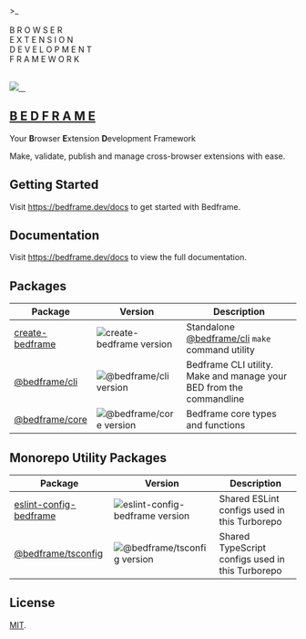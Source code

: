 <div>
  >_<br />
  <br />
  B R O W S E R<br />
  E X T E N S I O N<br />
  D E V E L O P M E N T<br />
  F R A M E W O R K<br />
</div>

<br />

<p align="left">
  <a aria-label="Bedframe logo" href="https://bedframe.dev">
    <img src="https://img.shields.io/badge/BEDFRAME-7a46fc.svg?style=for-the-badge&logo=Bedframe&labelColor=CCC">
  </a>
  <a aria-label="@bedframe/core - NPM version" href="https://www.npmjs.com/package/@bedframe/core">
    <img alt="" src="https://img.shields.io/npm/v/@bedframe/core.svg?style=for-the-badge&labelColor=000000">
  </a>
  <a aria-label="@bedframe/cli - NPM version" href="https://www.npmjs.com/package/@bedframe/cli">
    <img alt="" src="https://img.shields.io/npm/v/@bedframe/cli.svg?style=for-the-badge&labelColor=000000">
  </a>
  <a aria-label="License" href="https://github.com/nyaggah/bedframe/blob/main/LICENSE">
    <img alt="" src="https://img.shields.io/npm/l/next.svg?style=for-the-badge&labelColor=000000">
  </a>
</p>

## [B E D F R A M E](https://bedframe.dev)

Your **B**rowser **E**xtension **D**evelopment Framework

Make, validate, publish and manage cross-browser extensions with ease.

## Getting Started

Visit https://bedframe.dev/docs to get started with Bedframe.

## Documentation

Visit https://bedframe.dev/docs to view the full documentation.

## Packages

| Package                                      | Version                                                                               | Description                                                         |
| -------------------------------------------- | ------------------------------------------------------------------------------------- | ------------------------------------------------------------------- |
| [create-bedframe](packages/create-bedframe/) | ![create-bedframe version](https://img.shields.io/npm/v/@bedframe/core.svg?label=%20) | Standalone [@bedframe/cli](packages/cli) `make` command utility     |
| [@bedframe/cli](packages/cli/)               | ![@bedframe/cli version](https://img.shields.io/npm/v/@bedframe/cli.svg?label=%20)    | Bedframe CLI utility. Make and manage your BED from the commandline |
| [@bedframe/core](packages/core/)             | ![@bedframe/core version](https://img.shields.io/npm/v/@bedframe/core.svg?label=%20)  | Bedframe core types and functions                                   |

## Monorepo Utility Packages

| Package                                                    | Version                                                                                              | Description                                      |
| ---------------------------------------------------------- | ---------------------------------------------------------------------------------------------------- | ------------------------------------------------ |
| [eslint-config-bedframe](packages/eslint-config-bedframe/) | ![eslint-config-bedframe version](https://img.shields.io/npm/v/eslint-config-bedframe.svg?label=%20) | Shared ESLint configs used in this Turborepo     |
| [@bedframe/tsconfig](packages/tsconfig/)                   | ![@bedframe/tsconfig version](https://img.shields.io/npm/v/@bedframe/tsconfig.svg?label=%20)         | Shared TypeScript configs used in this Turborepo |

## License

[MIT](LICENSE).

